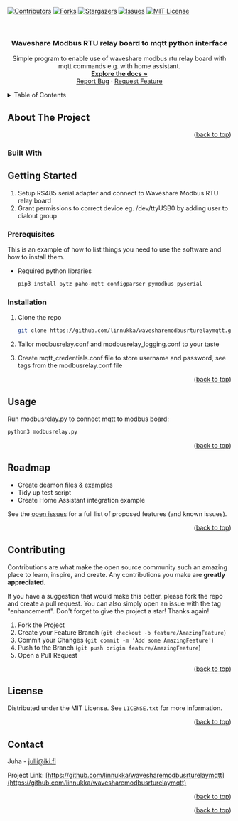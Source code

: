 <!-- Improved compatibility of back to top link: See: https://github.com/othneildrew/Best-README-Template/pull/73 -->
<a name="readme-top"></a>
<!--
*** Thanks for checking out the Best-README-Template. If you have a suggestion
*** that would make this better, please fork the repo and create a pull request
*** or simply open an issue with the tag "enhancement".
*** Don't forget to give the project a star!
*** Thanks again! Now go create something AMAZING! :D
-->

<!-- PROJECT SHIELDS -->
<!--
*** I'm using markdown "reference style" links for readability.
*** Reference links are enclosed in brackets [ ] instead of parentheses ( ).
*** See the bottom of this document for the declaration of the reference variables
*** for contributors-url, forks-url, etc. This is an optional, concise syntax you may use.
*** https://www.markdownguide.org/basic-syntax/#reference-style-links
-->
[![Contributors][contributors-shield]][contributors-url]
[![Forks][forks-shield]][forks-url]
[![Stargazers][stars-shield]][stars-url]
[![Issues][issues-shield]][issues-url]
[![MIT License][license-shield]][license-url]


<!-- PROJECT LOGO -->
<br />
<div align="center">
<h3 align="center">Waveshare Modbus RTU relay board to mqtt python interface</h3>

  <p align="center">
    Simple program to enable use of waveshare modbus rtu relay board with mqtt commands e.g. with home assistant.
    <br />
    <a href="https://github.com/linnukka/wavesharemodbusrturelaymqtt"><strong>Explore the docs »</strong></a>
    <br />
    <a href="https://github.com/linnukka/wavesharemodbusrturelaymqtt/issues">Report Bug</a>
    ·
    <a href="https://github.com/linnukka/wavesharemodbusrturelaymqtt/issues">Request Feature</a>
  </p>
</div>


<!-- TABLE OF CONTENTS -->
<details>
  <summary>Table of Contents</summary>
  <ol>
    <li>
      <a href="#about-the-project">About The Project</a>
      <ul>
        <li><a href="#built-with">Built With</a></li>
      </ul>
    </li>
    <li>
      <a href="#getting-started">Getting Started</a>
      <ul>
        <li><a href="#prerequisites">Prerequisites</a></li>
        <li><a href="#installation">Installation</a></li>
      </ul>
    </li>
    <li><a href="#usage">Usage</a></li>
    <li><a href="#roadmap">Roadmap</a></li>
    <li><a href="#contributing">Contributing</a></li>
    <li><a href="#license">License</a></li>
    <li><a href="#contact">Contact</a></li>
    <li><a href="#acknowledgments">Acknowledgments</a></li>
  </ol>
</details>



<!-- ABOUT THE PROJECT -->
## About The Project
<p align="right">(<a href="#readme-top">back to top</a>)</p>



### Built With

<!-- 
* [![Next][Next.js]][Next-url]
* [![React][React.js]][React-url]
* [![Vue][Vue.js]][Vue-url]
* [![Angular][Angular.io]][Angular-url]
* [![Svelte][Svelte.dev]][Svelte-url]
* [![Laravel][Laravel.com]][Laravel-url]
* [![Bootstrap][Bootstrap.com]][Bootstrap-url]
* [![JQuery][JQuery.com]][JQuery-url]

<p align="right">(<a href="#readme-top">back to top</a>)</p>
-->
<!-- GETTING STARTED -->
## Getting Started

1) Setup RS485 serial adapter and connect to Waveshare Modbus RTU relay board
2) Grant permissions to correct device eg. /dev/ttyUSB0 by adding user to dialout group 

### Prerequisites

This is an example of how to list things you need to use the software and how to install them.
* Required python libraries
  ```sh
  pip3 install pytz paho-mqtt configparser pymodbus pyserial
  ```
### Installation

1. Clone the repo
   ```sh
   git clone https://github.com/linnukka/wavesharemodbusrturelaymqtt.git
   ```
2. Tailor modbusrelay.conf and modbusrelay_logging.conf to your taste

3. Create mqtt_credentials.conf file to store username and password, see tags from the modbusrelay.conf file

<p align="right">(<a href="#readme-top">back to top</a>)</p>


<!-- USAGE EXAMPLES -->
## Usage

Run modbusrelay.py to connect mqtt to modbus board:
  ```sh
  python3 modbusrelay.py
  ```

<p align="right">(<a href="#readme-top">back to top</a>)</p>


<!-- ROADMAP -->
## Roadmap

- Create deamon files & examples
- Tidy up test script
- Create Home Assistant integration example

See the [open issues](https://github.com/linnukka/wavesharemodbusrturelaymqtt/issues) for a full list of proposed features (and known issues).

<p align="right">(<a href="#readme-top">back to top</a>)</p>

<!-- CONTRIBUTING -->
## Contributing

Contributions are what make the open source community such an amazing place to learn, inspire, and create. Any contributions you make are **greatly appreciated**.

If you have a suggestion that would make this better, please fork the repo and create a pull request. You can also simply open an issue with the tag "enhancement".
Don't forget to give the project a star! Thanks again!

1. Fork the Project
2. Create your Feature Branch (`git checkout -b feature/AmazingFeature`)
3. Commit your Changes (`git commit -m 'Add some AmazingFeature'`)
4. Push to the Branch (`git push origin feature/AmazingFeature`)
5. Open a Pull Request

<p align="right">(<a href="#readme-top">back to top</a>)</p>

<!-- LICENSE -->
## License

Distributed under the MIT License. See `LICENSE.txt` for more information.

<p align="right">(<a href="#readme-top">back to top</a>)</p>


<!-- CONTACT -->
## Contact

Juha - julli@iki.fi

Project Link: [https://github.com/linnukka/wavesharemodbusrturelaymqtt](https://github.com/linnukka/wavesharemodbusrturelaymqtt)

<p align="right">(<a href="#readme-top">back to top</a>)</p>



<!-- ACKNOWLEDGMENTS
## Acknowledgments

* []()
* []()
* []()
 -->
 
<p align="right">(<a href="#readme-top">back to top</a>)</p>



<!-- MARKDOWN LINKS & IMAGES -->
<!-- https://www.markdownguide.org/basic-syntax/#reference-style-links -->
[contributors-shield]: https://img.shields.io/github/contributors/linnukka/wavesharemodbusrturelaymqtt.svg?style=for-the-badge
[contributors-url]: https://github.com/linnukka/wavesharemodbusrturelaymqtt/graphs/contributors
[forks-shield]: https://img.shields.io/github/forks/linnukka/wavesharemodbusrturelaymqtt.svg?style=for-the-badge
[forks-url]: https://github.com/linnukka/wavesharemodbusrturelaymqtt/network/members
[stars-shield]: https://img.shields.io/github/stars/linnukka/wavesharemodbusrturelaymqtt.svg?style=for-the-badge
[stars-url]: https://github.com/linnukka/wavesharemodbusrturelaymqtt/stargazers
[issues-shield]: https://img.shields.io/github/issues/linnukka/wavesharemodbusrturelaymqtt.svg?style=for-the-badge
[issues-url]: https://github.com/linnukka/wavesharemodbusrturelaymqtt/issues
[license-shield]: https://img.shields.io/github/license/linnukka/wavesharemodbusrturelaymqtt.svg?style=for-the-badge
[license-url]: https://github.com/linnukka/wavesharemodbusrturelaymqtt/blob/master/LICENSE.txt
[linkedin-shield]: https://img.shields.io/badge/-LinkedIn-black.svg?style=for-the-badge&logo=linkedin&colorB=555
[linkedin-url]: https://linkedin.com/in/linkedin_username
[product-screenshot]: images/screenshot.png
[Next.js]: https://img.shields.io/badge/next.js-000000?style=for-the-badge&logo=nextdotjs&logoColor=white
[Next-url]: https://nextjs.org/
[React.js]: https://img.shields.io/badge/React-20232A?style=for-the-badge&logo=react&logoColor=61DAFB
[React-url]: https://reactjs.org/
[Vue.js]: https://img.shields.io/badge/Vue.js-35495E?style=for-the-badge&logo=vuedotjs&logoColor=4FC08D
[Vue-url]: https://vuejs.org/
[Angular.io]: https://img.shields.io/badge/Angular-DD0031?style=for-the-badge&logo=angular&logoColor=white
[Angular-url]: https://angular.io/
[Svelte.dev]: https://img.shields.io/badge/Svelte-4A4A55?style=for-the-badge&logo=svelte&logoColor=FF3E00
[Svelte-url]: https://svelte.dev/
[Laravel.com]: https://img.shields.io/badge/Laravel-FF2D20?style=for-the-badge&logo=laravel&logoColor=white
[Laravel-url]: https://laravel.com
[Bootstrap.com]: https://img.shields.io/badge/Bootstrap-563D7C?style=for-the-badge&logo=bootstrap&logoColor=white
[Bootstrap-url]: https://getbootstrap.com
[JQuery.com]: https://img.shields.io/badge/jQuery-0769AD?style=for-the-badge&logo=jquery&logoColor=white
[JQuery-url]: https://jquery.com 